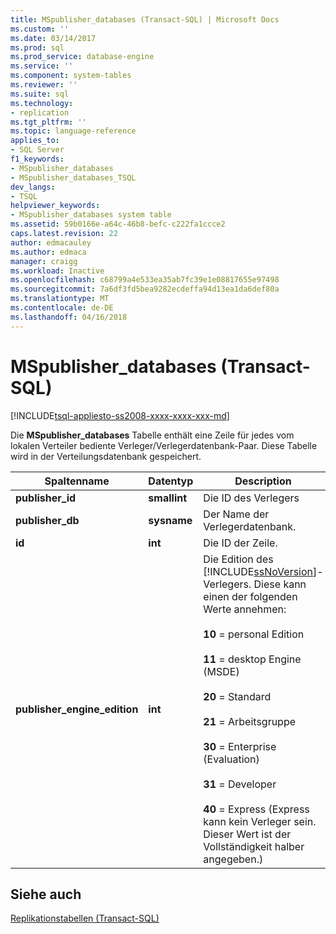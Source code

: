 ```yaml
---
title: MSpublisher_databases (Transact-SQL) | Microsoft Docs
ms.custom: ''
ms.date: 03/14/2017
ms.prod: sql
ms.prod_service: database-engine
ms.service: ''
ms.component: system-tables
ms.reviewer: ''
ms.suite: sql
ms.technology:
- replication
ms.tgt_pltfrm: ''
ms.topic: language-reference
applies_to:
- SQL Server
f1_keywords:
- MSpublisher_databases
- MSpublisher_databases_TSQL
dev_langs:
- TSQL
helpviewer_keywords:
- MSpublisher_databases system table
ms.assetid: 59b0166e-a64c-46b8-befc-c222fa1ccce2
caps.latest.revision: 22
author: edmacauley
ms.author: edmaca
manager: craigg
ms.workload: Inactive
ms.openlocfilehash: c68799a4e533ea35ab7fc39e1e08817655e97498
ms.sourcegitcommit: 7a6df3fd5bea9282ecdeffa94d13ea1da6def80a
ms.translationtype: MT
ms.contentlocale: de-DE
ms.lasthandoff: 04/16/2018
---
```

# <a name="mspublisherdatabases-transact-sql"></a>MSpublisher_databases (Transact-SQL)
[!INCLUDE[tsql-appliesto-ss2008-xxxx-xxxx-xxx-md](../../includes/tsql-appliesto-ss2008-xxxx-xxxx-xxx-md.md)]

  Die **MSpublisher_databases** Tabelle enthält eine Zeile für jedes vom lokalen Verteiler bediente Verleger/Verlegerdatenbank-Paar. Diese Tabelle wird in der Verteilungsdatenbank gespeichert.  
  
|Spaltenname|Datentyp|Description|  
|-----------------|---------------|-----------------|  
|**publisher_id**|**smallint**|Die ID des Verlegers|  
|**publisher_db**|**sysname**|Der Name der Verlegerdatenbank.|  
|**id**|**int**|Die ID der Zeile.|  
|**publisher_engine_edition**|**int**|Die Edition des [!INCLUDE[ssNoVersion](../../includes/ssnoversion-md.md)]-Verlegers. Diese kann einen der folgenden Werte annehmen:<br /><br /> **10** = personal Edition<br /><br /> **11** = desktop Engine (MSDE)<br /><br /> **20** = Standard<br /><br /> **21** = Arbeitsgruppe<br /><br /> **30** = Enterprise (Evaluation)<br /><br /> **31** = Developer<br /><br /> **40** = Express (Express kann kein Verleger sein. Dieser Wert ist der Vollständigkeit halber angegeben.)|  
  
## <a name="see-also"></a>Siehe auch  
 [Replikationstabellen &#40;Transact-SQL&#41;](../../relational-databases/system-tables/replication-tables-transact-sql.md)  
  
  
